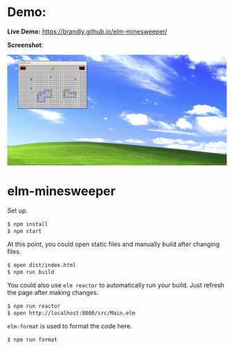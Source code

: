 # Demo:

**Live Demo:** https://brandly.github.io/elm-minesweeper/

**Screenshot**: 

![Alt text](src//images/screenshot.png?raw=true "Screenshot of Minesweeper")

# elm-minesweeper

Set up.

```shell
$ npm install
$ npm start
```

At this point, you could open static files and manually build after changing files.

```shell
$ open dist/index.html
$ npm run build
```

You could also use `elm reactor` to automatically run your build. Just refresh the page after making changes.

```shell
$ npm run reactor
$ open http://localhost:8000/src/Main.elm
```

`elm-format` is used to format the code here.

```shell
$ npm run format
```